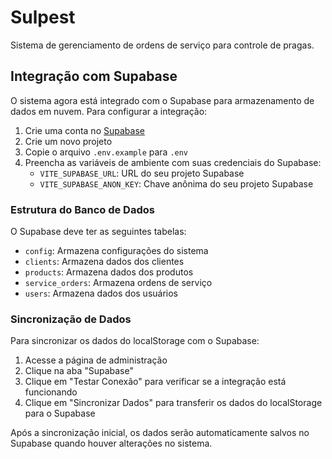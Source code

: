 # Sulpest

Sistema de gerenciamento de ordens de serviço para controle de pragas.

## Integração com Supabase

O sistema agora está integrado com o Supabase para armazenamento de dados em nuvem. Para configurar a integração:

1. Crie uma conta no [Supabase](https://supabase.com)
2. Crie um novo projeto
3. Copie o arquivo `.env.example` para `.env`
4. Preencha as variáveis de ambiente com suas credenciais do Supabase:
   - `VITE_SUPABASE_URL`: URL do seu projeto Supabase
   - `VITE_SUPABASE_ANON_KEY`: Chave anônima do seu projeto Supabase

### Estrutura do Banco de Dados

O Supabase deve ter as seguintes tabelas:

- `config`: Armazena configurações do sistema
- `clients`: Armazena dados dos clientes
- `products`: Armazena dados dos produtos
- `service_orders`: Armazena ordens de serviço
- `users`: Armazena dados dos usuários

### Sincronização de Dados

Para sincronizar os dados do localStorage com o Supabase:

1. Acesse a página de administração
2. Clique na aba "Supabase"
3. Clique em "Testar Conexão" para verificar se a integração está funcionando
4. Clique em "Sincronizar Dados" para transferir os dados do localStorage para o Supabase

Após a sincronização inicial, os dados serão automaticamente salvos no Supabase quando houver alterações no sistema.
